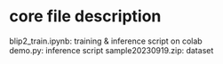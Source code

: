 # core file description
blip2_train.ipynb: training & inference script on colab
<br/>
demo.py: inference script
sample20230919.zip: dataset


